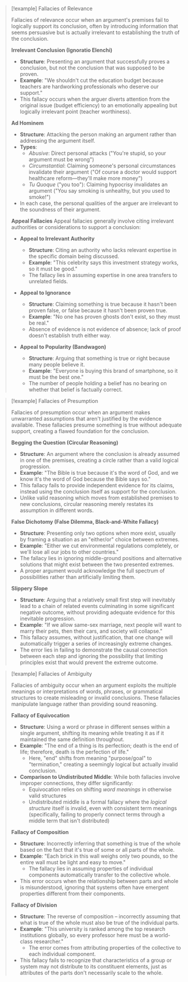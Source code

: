 > [!example] Fallacies of Relevance
>
> Fallacies of relevance occur when an argument's premises fail to logically support its conclusion, often by introducing information that seems persuasive but is actually irrelevant to establishing the truth of the conclusion.
>
> **Irrelevant Conclusion (Ignoratio Elenchi)**
> - **Structure**: Presenting an argument that successfully proves a conclusion, but not the conclusion that was supposed to be proven.
> - **Example**: "We shouldn't cut the education budget because teachers are hardworking professionals who deserve our support."
> - This fallacy occurs when the arguer diverts attention from the original issue (budget efficiency) to an emotionally appealing but logically irrelevant point (teacher worthiness).
>
> **Ad Hominem**
> - **Structure**: Attacking the person making an argument rather than addressing the argument itself.
> - **Types**:
>   - *Abusive*: Direct personal attacks ("You're stupid, so your argument must be wrong")
>   - *Circumstantial*: Claiming someone's personal circumstances invalidate their argument ("Of course a doctor would support healthcare reform—they'll make more money")
>   - *Tu Quoque* ("you too"): Claiming hypocrisy invalidates an argument ("You say smoking is unhealthy, but you used to smoke!")
> - In each case, the personal qualities of the arguer are irrelevant to the soundness of their argument.
>
> **Appeal Fallacies**
> Appeal fallacies generally involve citing irrelevant authorities or considerations to support a conclusion:
>
> - **Appeal to Irrelevant Authority** 
>   - **Structure**: Citing an authority who lacks relevant expertise in the specific domain being discussed.
>   - **Example**: "This celebrity says this investment strategy works, so it must be good."
>   - The fallacy lies in assuming expertise in one area transfers to unrelated fields.
>
> - **Appeal to Ignorance**
>   - **Structure**: Claiming something is true because it hasn't been proven false, or false because it hasn't been proven true.
>   - **Example**: "No one has proven ghosts don't exist, so they must be real."
>   - Absence of evidence is not evidence of absence; lack of proof doesn't establish truth either way.
>
> - **Appeal to Popularity (Bandwagon)**
>   - **Structure**: Arguing that something is true or right because many people believe it.
>   - **Example**: "Everyone is buying this brand of smartphone, so it must be the best one."
>   - The number of people holding a belief has no bearing on whether that belief is factually correct.

> [!example] Fallacies of Presumption
>
> Fallacies of presumption occur when an argument makes unwarranted assumptions that aren't justified by the evidence available. These fallacies presume something is true without adequate support, creating a flawed foundation for the conclusion.
>
> **Begging the Question (Circular Reasoning)**
> - **Structure**: An argument where the conclusion is already assumed in one of the premises, creating a circle rather than a valid logical progression.
> - **Example**: "The Bible is true because it's the word of God, and we know it's the word of God because the Bible says so."
> - This fallacy fails to provide independent evidence for its claims, instead using the conclusion itself as support for the conclusion.
> - Unlike valid reasoning which moves from established premises to new conclusions, circular reasoning merely restates its assumption in different words.
>
> **False Dichotomy (False Dilemma, Black-and-White Fallacy)**
> - **Structure**: Presenting only two options when more exist, usually by framing a situation as an "either/or" choice between extremes.
> - **Example**: "Either we cut environmental regulations completely, or we'll lose all our jobs to other countries."
> - The fallacy lies in ignoring middle-ground positions and alternative solutions that might exist between the two presented extremes.
> - A proper argument would acknowledge the full spectrum of possibilities rather than artificially limiting them.
>
> **Slippery Slope**
> - **Structure**: Arguing that a relatively small first step will inevitably lead to a chain of related events culminating in some significant negative outcome, without providing adequate evidence for this inevitable progression.
> - **Example**: "If we allow same-sex marriage, next people will want to marry their pets, then their cars, and society will collapse."
> - This fallacy assumes, without justification, that one change will automatically trigger a series of increasingly extreme changes.
> - The error lies in failing to demonstrate the causal connection between each step and ignoring the possibility that limiting principles exist that would prevent the extreme outcome.

> [!example] Fallacies of Ambiguity
>
> Fallacies of ambiguity occur when an argument exploits the multiple meanings or interpretations of words, phrases, or grammatical structures to create misleading or invalid conclusions. These fallacies manipulate language rather than providing sound reasoning.
>
> **Fallacy of Equivocation**
> - **Structure**: Using a word or phrase in different senses within a single argument, shifting its meaning while treating it as if it maintained the same definition throughout.
> - **Example**: "The end of a thing is its perfection; death is the end of life; therefore, death is the perfection of life."
>   - Here, "end" shifts from meaning "purpose/goal" to "termination," creating a seemingly logical but actually invalid conclusion.
> - **Comparison to Undistributed Middle**: While both fallacies involve improper connections, they differ significantly:
>   - Equivocation relies on shifting *word meanings* in otherwise valid structures
>   - Undistributed middle is a formal fallacy where the *logical structure* itself is invalid, even with consistent term meanings (specifically, failing to properly connect terms through a middle term that isn't distributed)
>
> **Fallacy of Composition**
> - **Structure**: Incorrectly inferring that something is true of the whole based on the fact that it's true of some or all parts of the whole.
> - **Example**: "Each brick in this wall weighs only two pounds, so the entire wall must be light and easy to move."
>   - The fallacy lies in assuming properties of individual components automatically transfer to the collective whole.
> - This error occurs when the relationship between parts and whole is misunderstood, ignoring that systems often have emergent properties different from their components.
>
> **Fallacy of Division**
> - **Structure**: The reverse of composition – incorrectly assuming that what is true of the whole must also be true of the individual parts.
> - **Example**: "This university is ranked among the top research institutions globally, so every professor here must be a world-class researcher."
>   - The error comes from attributing properties of the collective to each individual component.
> - This fallacy fails to recognize that characteristics of a group or system may not distribute to its constituent elements, just as attributes of the parts don't necessarily scale to the whole.